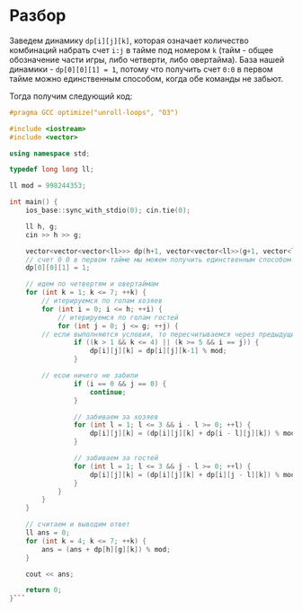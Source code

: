# Разбор

Заведем динамику `dp[i][j][k]`, которая означает количество комбинаций набрать счет `i:j` в тайме под номером `k` (тайм - общее обозначение части игры, либо четверти,
либо овертайма). База нашей динамики - `dp[0][0][1] = 1`, потому что получить счет `0:0` в первом тайме можно единственным способом, когда обе команды не забьют.

Тогда получим следующий код:


```cpp
#pragma GCC optimize("unroll-loops", "O3")

#include <iostream>
#include <vector>

using namespace std;

typedef long long ll;

ll mod = 998244353;

int main() {
	ios_base::sync_with_stdio(0); cin.tie(0);

	ll h, g;
	cin >> h >> g;

	vector<vector<vector<ll>>> dp(h+1, vector<vector<ll>>(g+1, vector<ll>(7+1, 0)));
	// счет 0 0 в первом тайме мы можем получить единственным способом
	dp[0][0][1] = 1;

	// идем по четвертям и овертаймам
	for (int k = 1; k <= 7; ++k) {
		// итерируемся по голам хозяев
		for (int i = 0; i <= h; ++i) {
			// итерируемся по голам гостей
			for (int j = 0; j <= g; ++j) {
        // если выполняются условия, то пересчитываемся через предыдущий тайм
				if ((k > 1 && k <= 4) || (k >= 5 && i == j)) {
					dp[i][j][k] = dp[i][j][k-1] % mod;
				}

        // есои ничего не забили
				if (i == 0 && j == 0) {
					continue;
				}

				// забиваем за хозяев
				for (int l = 1; l <= 3 && i - l >= 0; ++l) {
					dp[i][j][k] = (dp[i][j][k] + dp[i - l][j][k]) % mod;
				}

				// забиваем за гостей 
				for (int l = 1; l <= 3 && j - l >= 0; ++l) {
					dp[i][j][k] = (dp[i][j][k] + dp[i][j - l][k]) % mod;
				}
			}
		}
	}

	// считаем и выводим ответ
	ll ans = 0;
	for (int k = 4; k <= 7; ++k) {
		ans = (ans + dp[h][g][k]) % mod;
	}

	cout << ans;

	return 0;
}```
